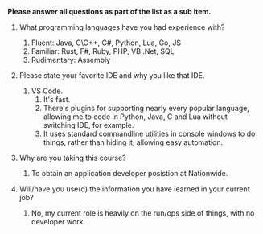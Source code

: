 __Please answer all questions as part of the list as a sub item.__

1. What programming languages have you had experience with?
    1. Fluent: Java, C\C++, C#, Python, Lua, Go, JS
    2. Familiar: Rust, F#, Ruby, PHP, VB .Net, SQL
    3. Rudimentary: Assembly

2. Please state your favorite IDE and why you like that IDE.
    1. VS Code. 
        1. It's fast. 
        2. There's plugins for supporting nearly every popular language, allowing me to code in Python, Java, C and Lua without switching IDE, for example.
        3. It uses standard commandline utilities in console windows to do things, rather than hiding it, allowing easy automation.

3. Why are you taking this course?
    1. To obtain an application developer posistion at Nationwide.

4. Will/have you use(d) the information you have learned in your current job?
    1. No, my current role is heavily on the run/ops side of things, with no developer work.

